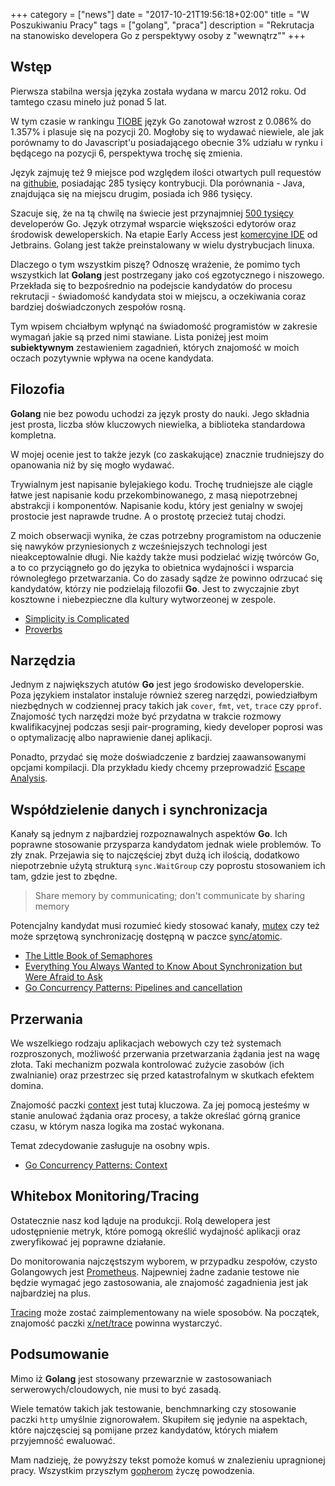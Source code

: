 +++
category = ["news"]
date = "2017-10-21T19:56:18+02:00"
title = "W Poszukiwaniu Pracy"
tags = ["golang", "praca"]
description = "Rekrutacja na stanowisko developera Go z perspektywy osoby z \"wewnątrz\""
+++

## Wstęp

Pierwsza stabilna wersja języka została wydana w marcu 2012 roku.
Od tamtego czasu mineło już ponad 5 lat.

W tym czasie w rankingu [TIOBE](https://www.tiobe.com/tiobe-index/) język Go zanotował wzrost z 0.086% do 1.357% i plasuje się na pozycji 20.
Mogłoby się to wydawać niewiele, ale jak porównamy to do Javascript'u posiadającego obecnie 3% udziału w rynku i będącego na pozycji 6, perspektywa trochę się zmienia.

Język zajmuję też 9 miejsce pod względem ilości otwartych pull requestów na [githubie](https://octoverse.github.com), posiadając 285 tysięcy kontrybucji.
Dla porównania - Java, znajdująca się na miejscu drugim, posiada ich 986 tysięcy.

Szacuje się, że na tą chwilę na świecie jest przynajmniej [500 tysięcy](https://research.swtch.com/gophercount) developerów Go. 
Język otrzymał wsparcie większości edytorów oraz środowisk deweloperskich.
Na etapie Early Access jest [komercyjne IDE](https://www.jetbrains.com/go/) od Jetbrains.
Golang jest także preinstalowany w wielu dystrybucjach linuxa.
 
Dlaczego o tym wszystkim piszę? 
Odnoszę wrażenie, że pomimo tych wszystkich lat __Golang__ jest postrzegany jako coś egzotycznego i niszowego.
Przekłada się to bezpośrednio na podejscie kandydatów do procesu rekrutacji - 
świadomość kandydata stoi w miejscu, a oczekiwania coraz bardziej doświadczonych zespołów rosną.

Tym wpisem chciałbym wpłynąć na świadomość programistów w zakresie wymagań jakie są przed nimi stawiane. Lista poniżej jest moim **subiektywnym** zestawieniem zagadnień, których znajomość w moich oczach pozytywnie wpływa na ocene kandydata.


## Filozofia

__Golang__ nie bez powodu uchodzi za język prosty do nauki. 
Jego składnia jest prosta, liczba słów kluczowych niewielka, a biblioteka standardowa kompletna. 

W mojej ocenie jest to także jezyk (co zaskakujące) znacznie trudniejszy do opanowania niż by się mogło wydawać.

Trywialnym jest napisanie bylejakiego kodu. 
Trochę trudniejsze ale ciągle łatwe jest napisanie kodu przekombinowanego, z masą niepotrzebnej abstrakcji i komponentów.
Napisanie kodu, który jest genialny w swojej prostocie jest naprawde trudne.
A o prostotę przecież tutaj chodzi.

Z moich obserwacji wynika, że czas potrzebny programistom na oduczenie się nawyków przyniesionych z wcześniejszych technologi jest nieakceptowalnie długi.
Nie każdy także musi podzielać wizję twórców Go, a to co przyciągneło go do języka to obietnica wydajności i wsparcia równoległego przetwarzania.
Co do zasady sądze że powinno odrzucać się kandydatów, którzy nie podzielają filozofii __Go__.
Jest to zwyczajnie zbyt kosztowne i niebezpieczne dla kultury wytworzeonej w zespole.

* [Simplicity is Complicated](https://www.youtube.com/watch?v=rFejpH_tAHM)
* [Proverbs](https://go-proverbs.github.io)

## Narzędzia

Jednym z największych atutów __Go__ jest jego środowisko developerskie. 
Poza językiem instalator instaluje również szereg narzędzi, powiedziałbym niezbędnych w codziennej pracy takich jak `cover`, `fmt`, `vet`, `trace` czy `pprof`.
Znajomość tych narzędzi może być przydatna w trakcie rozmowy kwalifikacyjnej podczas sesji pair-programing, kiedy developer poprosi was o optymalizację albo naprawienie danej aplikacji.

Ponadto, przydać się może doświadczenie z bardziej zaawansowanymi opcjami kompilacji. 
Dla przykładu kiedy chcemy przeprowadzić [Escape Analysis](https://en.wikipedia.org/wiki/Escape_analysis).

## Współdzielenie danych i synchronizacja

Kanały są jednym z najbardziej rozpoznawalnych aspektów __Go__. 
Ich poprawne stosowanie przysparza kandydatom jednak wiele problemów. 
To zły znak. 
Przejawia się to najczęściej zbyt dużą ich ilością, dodatkowo niepotrzebnie użytą strukturą `sync.WaitGroup` czy poprostu stosowaniem ich tam, gdzie jest to zbędne.

> Share memory by communicating; don't communicate by sharing memory

Potencjalny kandydat musi rozumieć kiedy stosować kanały, [mutex](https://pl.wikipedia.org/wiki/Problem_wzajemnego_wykluczania) czy też może sprzętową synchronizację dostępną w paczce [sync/atomic](https://golang.org/pkg/sync/atomic/).

* [The Little Book of Semaphores](http://greenteapress.com/wp/semaphores/)
* [Everything You Always Wanted to Know About Synchronization but Were Afraid to Ask](http://sigops.org/sosp/sosp13/papers/p33-david.pdf)
* [Go Concurrency Patterns: Pipelines and cancellation](https://blog.golang.org/pipelines)
  
## Przerwania
We wszelkiego rodzaju aplikacjach webowych czy też systemach rozproszonych, możliwość przerwania przetwarzania żądania jest na wagę złota. 
Taki mechanizm pozwala kontrolować zużycie zasobów (ich zwalnianie) oraz przestrzec się przed katastrofalnym w skutkach efektem domina.

Znajomość paczki [context](https://golang.org/pkg/context) jest tutaj kluczowa. 
Za jej pomocą jesteśmy w stanie anulować żądania oraz procesy, a także określać górną granice czasu, w którym nasza logika ma zostać wykonana. 

Temat zdecydowanie zasługuje na osobny wpis.

* [Go Concurrency Patterns: Context](https://blog.golang.org/context)
  

## Whitebox Monitoring/Tracing
Ostatecznie nasz kod ląduje na produkcji. 
Rolą dewelopera jest udostępnienie metryk, które pomogą określić wydajność aplikacji oraz zweryfikować jej poprawne działanie.

Do monitorowania najczęstszym wyborem, w przypadku zespołów, czysto Golangowych jest [Prometheus](https://prometheus.io). 
Najpewniej żadne zadanie testowe nie będzie wymagać jego zastosowania, ale znajomość zagadnienia jest jak najbardziej na plus.

[Tracing](https://en.wikipedia.org/wiki/Tracing_(software)) może zostać zaimplementowany na wiele sposobów. 
Na początek, znajomość paczki [x/net/trace](https://godoc.org/golang.org/x/net/trace) powinna wystarczyć.

## Podsumowanie
Mimo iż __Golang__ jest stosowany przewarznie w zastosowaniach serwerowych/cloudowych, nie musi to być zasadą.

Wiele tematów takich jak testowanie, benchmnarking czy stosowanie paczki `http` umyślnie zignorowałem. 
Skupiłem się jedynie na aspektach, które najczęsciej są pomijane przez kandydatów, których miałem przyjemność ewaluować.

Mam nadzieję, że powyższy tekst pomoże komuś w znalezieniu upragnionej pracy. 
Wszystkim przyszłym [gopherom](https://blog.golang.org/gopher) życzę powodzenia. 



